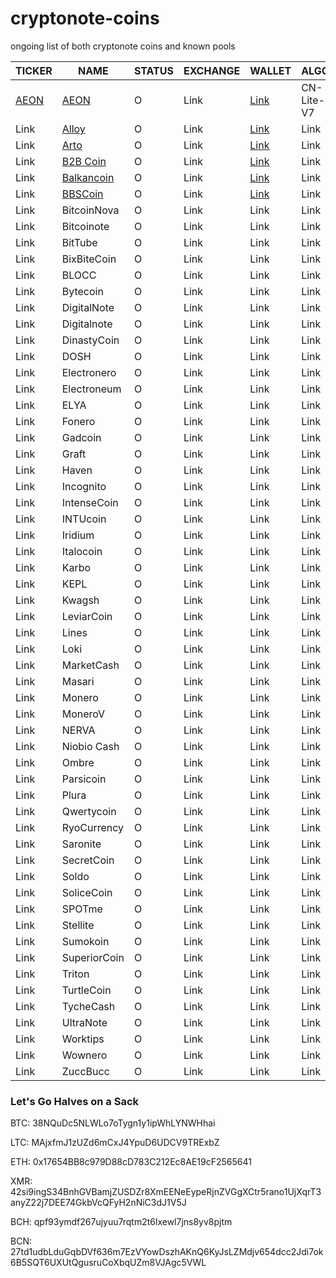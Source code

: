 # cryptonote-coins
ongoing list of both cryptonote coins and known pools

|  **TICKER** | **NAME** | **STATUS** | **EXCHANGE** | **WALLET** | **ALGO** | **POOL** | **POOL** | **SCRIPT** | **GIT** |
|  ------ | ------ | ------ | ------ | ------ | ------ | ------ | ------ | ------ | ------ |
|  [AEON](https://coinmarketcap.com/currencies/aeon/) | [AEON](https://www.aeon.cash/) | O | Link | [Link](https://www.aeon.cash/#downloads) | CN-Lite-V7 | Link | Link | [GitHub](https://github.com/aeugenegray/xmr-stak-aeon.git) |  |
|  Link | [Alloy](https://alloyproject.org/) | O | Link | [Link](https://alloyproject.org/#wallet) | Link | Link | Link | Link |  |
|  Link | [Arto](https://www.arto.cash/) | O | Link | [Link](https://www.arto.cash/#download) | Link | Link | Link | Link |  |
|  Link | [B2B Coin](https://b2bcoin.xyz/) | O | Link | [Link](https://b2bcoin.xyz/#download) | Link | Link | Link | Link |  |
|  Link | [Balkancoin](https://www.balkancoin.org/) | O | Link | [Link](https://www.balkancoin.org/downloads/) | Link | Link | Link | Link |  |
|  Link | [BBSCoin](https://bbscoin.xyz/) | O | Link | [Link](https://bbscoin.xyz/download/#downloads) | Link | Link | Link | Link |  |
|  Link | BitcoinNova | O | Link | Link | Link | Link | Link | Link |  |
|  Link | Bitcoinote | O | Link | Link | Link | Link | Link | Link |  |
|  Link | BitTube | O | Link | Link | Link | Link | Link | Link |  |
|  Link | BixBiteCoin | O | Link | Link | Link | Link | Link | Link |  |
|  Link | BLOCC | O | Link | Link | Link | Link | Link | Link |  |
|  Link | Bytecoin | O | Link | Link | Link | Link | Link | Link |  |
|  Link | DigitalNote | O | Link | Link | Link | Link | Link | Link |  |
|  Link | Digitalnote | O | Link | Link | Link | Link | Link | Link |  |
|  Link | DinastyCoin | O | Link | Link | Link | Link | Link | Link |  |
|  Link | DOSH | O | Link | Link | Link | Link | Link | Link |  |
|  Link | Electronero | O | Link | Link | Link | Link | Link | Link |  |
|  Link | Electroneum | O | Link | Link | Link | Link | Link | Link |  |
|  Link | ELYA | O | Link | Link | Link | Link | Link | Link |  |
|  Link | Fonero | O | Link | Link | Link | Link | Link | Link |  |
|  Link | Gadcoin | O | Link | Link | Link | Link | Link | Link |  |
|  Link | Graft | O | Link | Link | Link | Link | Link | Link |  |
|  Link | Haven | O | Link | Link | Link | Link | Link | Link |  |
|  Link | Incognito | O | Link | Link | Link | Link | Link | Link |  |
|  Link | IntenseCoin | O | Link | Link | Link | Link | Link | Link |  |
|  Link | INTUcoin | O | Link | Link | Link | Link | Link | Link |  |
|  Link | Iridium | O | Link | Link | Link | Link | Link | Link |  |
|  Link | Italocoin | O | Link | Link | Link | Link | Link | Link |  |
|  Link | Karbo | O | Link | Link | Link | Link | Link | Link |  |
|  Link | KEPL | O | Link | Link | Link | Link | Link | Link |  |
|  Link | Kwagsh | O | Link | Link | Link | Link | Link | Link |  |
|  Link | LeviarCoin | O | Link | Link | Link | Link | Link | Link |  |
|  Link | Lines | O | Link | Link | Link | Link | Link | Link |  |
|  Link | Loki | O | Link | Link | Link | Link | Link | Link |  |
|  Link | MarketCash | O | Link | Link | Link | Link | Link | Link |  |
|  Link | Masari | O | Link | Link | Link | Link | Link | Link |  |
|  Link | Monero | O | Link | Link | Link | Link | Link | Link |  |
|  Link | MoneroV | O | Link | Link | Link | Link | Link | Link |  |
|  Link | NERVA | O | Link | Link | Link | Link | Link | Link |  |
|  Link | Niobio Cash | O | Link | Link | Link | Link | Link | Link |  |
|  Link | Ombre | O | Link | Link | Link | Link | Link | Link |  |
|  Link | Parsicoin | O | Link | Link | Link | Link | Link | Link |  |
|  Link | Plura | O | Link | Link | Link | Link | Link | Link |  |
|  Link | Qwertycoin | O | Link | Link | Link | Link | Link | Link |  |
|  Link | RyoCurrency | O | Link | Link | Link | Link | Link | Link |  |
|  Link | Saronite | O | Link | Link | Link | Link | Link | Link |  |
|  Link | SecretCoin | O | Link | Link | Link | Link | Link | Link |  |
|  Link | Soldo | O | Link | Link | Link | Link | Link | Link |  |
|  Link | SoliceCoin | O | Link | Link | Link | Link | Link | Link |  |
|  Link | SPOTme | O | Link | Link | Link | Link | Link | Link |  |
|  Link | Stellite | O | Link | Link | Link | Link | Link | Link |  |
|  Link | Sumokoin | O | Link | Link | Link | Link | Link | Link |  |
|  Link | SuperiorCoin | O | Link | Link | Link | Link | Link | Link |  |
|  Link | Triton | O | Link | Link | Link | Link | Link | Link |  |
|  Link | TurtleCoin | O | Link | Link | Link | Link | Link | Link |  |
|  Link | TycheCash | O | Link | Link | Link | Link | Link | Link |  |
|  Link | UltraNote | O | Link | Link | Link | Link | Link | Link |  |
|  Link | Worktips | O | Link | Link | Link | Link | Link | Link |  |
|  Link | Wownero | O | Link | Link | Link | Link | Link | Link |  |
|  Link | ZuccBucc | O | Link | Link | Link | Link | Link | Link |  |

### Let's Go Halves on a Sack

BTC: 38NQuDc5NLWLo7oTygn1y1ipWhLYNWHhai

LTC: MAjxfmJ1zUZd6mCxJ4YpuD6UDCV9TRExbZ

ETH: 0x17654BB8c979D88cD783C212Ec8AE19cF2565641

XMR: 42si9ingS34BnhGVBamjZUSDZr8XmEENeEypeRjnZVGgXCtr5rano1UjXqrT3anyZ22j7DEE74GkbVcQFyH2nNiC3dJ1V5J

BCH: qpf93ymdf267ujyuu7rqtm2t6lxewl7jns8yv8pjtm

BCN: 27td1udbLduGqbDVf636m7EzVYowDszhAKnQ6KyJsLZMdjv654dcc2Jdi7ok6B5SQT6UXUtQgusruCoXbqUZm8VJAgc5VWL
